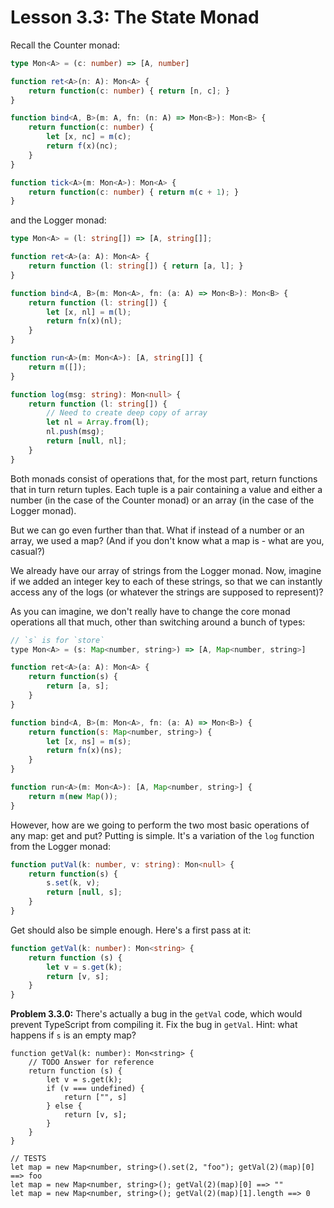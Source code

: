 # Lesson 3.3: The State Monad

Recall the Counter monad:

```typescript
type Mon<A> = (c: number) => [A, number]

function ret<A>(n: A): Mon<A> {
    return function(c: number) { return [n, c]; }
}

function bind<A, B>(m: A, fn: (n: A) => Mon<B>): Mon<B> {
    return function(c: number) {
        let [x, nc] = m(c);
        return f(x)(nc);
    }
}

function tick<A>(m: Mon<A>): Mon<A> {
    return function(c: number) { return m(c + 1); }
}
```

and the Logger monad:

```typescript
type Mon<A> = (l: string[]) => [A, string[]];

function ret<A>(a: A): Mon<A> {
    return function (l: string[]) { return [a, l]; }
}

function bind<A, B>(m: Mon<A>, fn: (a: A) => Mon<B>): Mon<B> {
    return function (l: string[]) {
        let [x, nl] = m(l);
        return fn(x)(nl);
    }
}

function run<A>(m: Mon<A>): [A, string[]] {
    return m([]);
}

function log(msg: string): Mon<null> {
    return function (l: string[]) {
        // Need to create deep copy of array
        let nl = Array.from(l);
        nl.push(msg);
        return [null, nl];
    }
}
```

Both monads consist of operations that, for the most part, return functions that in turn return tuples. Each tuple is a pair containing a value and either a number (in the case of the Counter monad) or an array (in the case of the Logger monad).

But we can go even further than that. What if instead of a number or an array, we used a map? (And if you don't know what a map is - what are you, casual?)

We already have our array of strings from the Logger monad. Now, imagine if we added an integer key to each of these strings, so that we can instantly access any of the logs (or whatever the strings are supposed to represent)?

As you can imagine, we don't really have to change the core monad operations all that much, other than switching around a bunch of types:

```javascript
// `s` is for `store`
type Mon<A> = (s: Map<number, string>) => [A, Map<number, string>]

function ret<A>(a: A): Mon<A> {
    return function(s) {
        return [a, s];
    }
}

function bind<A, B>(m: Mon<A>, fn: (a: A) => Mon<B>) {
    return function(s: Map<number, string>) {
        let [x, ns] = m(s);
        return fn(x)(ns);
    }
}

function run<A>(m: Mon<A>): [A, Map<number, string>] {
    return m(new Map());
}
```

However, how are we going to perform the two most basic operations of any map: get and put? Putting is simple. It's a variation of the `log` function from the Logger monad:

```typescript
function putVal(k: number, v: string): Mon<null> {
    return function(s) {
        s.set(k, v);
        return [null, s];
    }
}
```

Get should also be simple enough. Here's a first pass at it:

```typescript
function getVal(k: number): Mon<string> {
    return function (s) {
        let v = s.get(k);
        return [v, s];
    }
}
```

**Problem 3.3.0:** There's actually a bug in the `getVal` code, which would prevent TypeScript from compiling it. Fix the bug in `getVal`. Hint: what happens if `s` is an empty map?

```problem
function getVal(k: number): Mon<string> {
    // TODO Answer for reference
    return function (s) {
        let v = s.get(k);
        if (v === undefined) {
            return ["", s]
        } else {
            return [v, s];
        }
    }
}

// TESTS
let map = new Map<number, string>().set(2, "foo"); getVal(2)(map)[0] ==> foo
let map = new Map<number, string>(); getVal(2)(map)[0] ==> ""
let map = new Map<number, string>(); getVal(2)(map)[1].length ==> 0
```
